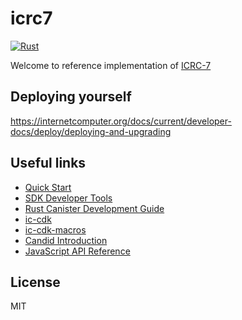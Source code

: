 #  icrc7

[![Rust](https://github.com/holykol/icrc7/actions/workflows/build.yml/badge.svg)](https://github.com/holykol/icrc7/actions/workflows/build.yml)

Welcome to reference implementation of [ICRC-7](https://github.com/dfinity/ICRC/blob/main/ICRCs/ICRC-7/ICRC-7.md)

## Deploying yourself
https://internetcomputer.org/docs/current/developer-docs/deploy/deploying-and-upgrading

## Useful links

- [Quick Start](https://smartcontracts.org/docs/quickstart/quickstart-intro.html)
- [SDK Developer Tools](https://smartcontracts.org/docs/developers-guide/sdk-guide.html)
- [Rust Canister Development Guide](https://smartcontracts.org/docs/rust-guide/rust-intro.html)
- [ic-cdk](https://docs.rs/ic-cdk)
- [ic-cdk-macros](https://docs.rs/ic-cdk-macros)
- [Candid Introduction](https://smartcontracts.org/docs/candid-guide/candid-intro.html)
- [JavaScript API Reference](https://erxue-5aaaa-aaaab-qaagq-cai.raw.ic0.app)


## License
MIT